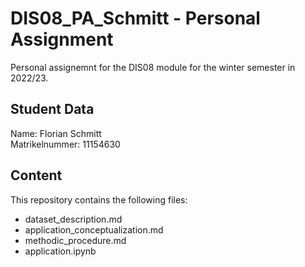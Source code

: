 # DIS08_PA_Schmitt - Personal Assignment
Personal assignemnt for the DIS08 module for the winter semester in 2022/23.

## Student Data

Name: Florian Schmitt\
Matrikelnummer: 11154630

## Content

This repository contains the following files:
- dataset_description.md
- application_conceptualization.md
- methodic_procedure.md
- application.ipynb